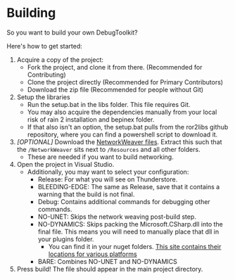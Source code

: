 # Building

So you want to build your own DebugToolkit?

Here's how to get started:

1. Acquire a copy of the project:
    * Fork the project, and clone it from there. (Recommended for Contributing)
    * Clone the project directly (Recommended for Primary Contributors)
    * Download the zip file (Recommended for people without Git)
2. Setup the libraries
    * Run the setup.bat in the libs folder. This file requires Git.
    * You may also acquire the dependencies manually from your local risk of rain 2 installation and bepinex folder.
    * If that also isn't an option, the setup.bat pulls from the ror2libs github repository, where you can find a powershell script to download it.
3. *[OPTIONAL]* Download the [NetworkWeaver files](https://cdn.discordapp.com/attachments/697919673664274563/697919946143039588/NetworkWeaver.zip). Extract this such that the `/NetworkWeaver` sits next to `/Resources` and all other folders.
    * These are needed if you want to build networking.
4. Open the project in Visual Studio.
    * Additionally, you may want to select your configuration:
        * Release: For what you will see on Thunderstore.
        * BLEEDING-EDGE: The same as Release, save that it contains a warning that the build is not final.
        * Debug: Contains additional commands for debugging other commands.
        * NO-UNET: Skips the network weaving post-build step.
        * NO-DYNAMICS: Skips packing the Microsoft.CSharp.dll into the final file. This means you will need to manually place that dll in your plugins folder.
            * You can find it in your nuget folders. [This site contains their locations for various platforms](https://lastexitcode.com/projects/NuGet/FileLocations/)
        * BARE: Combines NO-UNET and NO-DYNAMICS
5. Press build! The file should appear in the main project directory.
